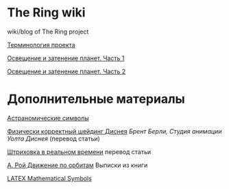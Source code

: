 # The Ring wiki

wiki/blog of The Ring project

[Терминология проекта](wiki/Терминология.md)

[Освещение и затенение планет. Часть 1](wiki/Освещение-и-затенение-планет-Часть-1.md)

[Освещение и затенение планет. Часть 2](wiki/Освещение-и-затенение-планет-Часть-2.md)

# Дополнительные материалы

[Астраномические символы](wiki/Астраномические-символы.md)

[Физически корректный шейдинг Диснея](blog/Physically-Based-Shading-at-Disney-(article-translate).md) 
 _Брент Берли, Студия анимации Уолта Диснея_ (перевод статьи)

[Штриховка в реальном времени](blog/Real-Time-Hatching-(article-translate).md)
перевод статьи

[А. Рой Движение по орбитам](blog/А.Рой-Движение-по-орбитам.md)
Выписки из книги

[LATEX Mathematical Symbols ](/blog/LaTeXmath_notes.md)